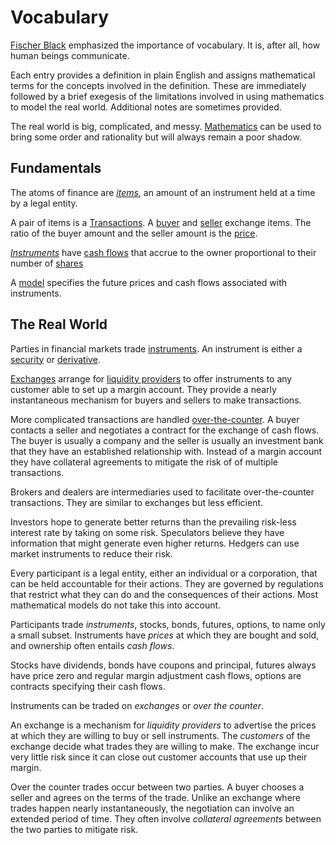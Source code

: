 # Vocabulary 

[Fischer Black](https://en.wikipedia.org/wiki/Fischer_Black)
emphasized the importance of vocabulary.
It is, after all, how human beings communicate.

Each entry provides a definition in plain English and assigns mathematical
terms for the concepts involved in the definition. These are immediately
followed by a brief exegesis of the limitations involved in using
mathematics to model the real world. Additional notes are sometimes
provided.

The real world is big, complicated, and messy.
[Mathematics](mathematics.md) can be used to bring some order
and rationality but will always remain a poor shadow.

## Fundamentals

The atoms of finance are [_items_](item.md),
an amount of an instrument held
at a time by a legal entity.

A pair of items is a [Transactions](transaction.md).
A [buyer](buyer.md) and [seller](seller.md) exchange items.
The ratio
of the buyer amount and the seller amount is the [price](price.md).

[_Instruments_](instrument.md) have [cash flows](cash_flow.md) that
accrue to the owner proportional to their number of [shares](share.md)

<!-- [stocks](stock.md) have dividends, [bonds](bond.md) have coupons,
[futures](futures.md) have margin adjustments.  -->

A [model](model.md) specifies the
future prices and cash flows associated with instruments.

<!-- (who, what, when, where, why) -->

## The Real World

Parties in financial markets trade [instruments](instrument.md).
An instrument is either a [security](security.md) or [derivative](derivative.md).

[Exchanges](exchange.md) arrange for [liquidity
providers](liquidity_provider.md) to offer instruments to any customer
able to set up a margin account.  They provide a nearly instantaneous
mechanism for buyers and sellers to make transactions.

More complicated transactions are handled [over-the-counter](otd.md).
A buyer contacts a seller and negotiates a contract for the
exchange of cash flows. The buyer is usually a company and
the seller is usually an investment bank that they have an
established relationship with. Instead of a margin account
they have collateral agreements to mitigate the risk of
of multiple transactions.

Brokers and dealers are intermediaries used to facilitate
over-the-counter transactions. They are similar to exchanges
but less efficient.

Investors hope to generate better returns than the prevailing risk-less
interest rate by taking on some risk.  Speculators believe they have
information that might generate even higher returns. Hedgers can use
market instruments to reduce their risk.

Every participant is a legal entity, either an individual or a
corporation, that can be held accountable for their actions. They
are governed by regulations that restrict what they can do and the
consequences of their actions. Most mathematical models do not take
this into account. 

Participants trade _instruments_, stocks, bonds, futures, options, to
name only a small subset. Instruments have _prices_ at which they are
bought and sold, and ownership often entails _cash flows_.

Stocks have dividends, bonds have coupons and principal, futures always
have price zero and regular margin adjustment cash flows,
options are contracts specifying their cash flows.

Instruments can be traded on _exchanges_ or _over the counter_.

An exchange is a mechanism for _liquidity providers_ to advertise
the prices at which they are willing to buy or sell instruments.
The _customers_ of the exchange decide what trades they are willing
to make. The exchange incur very little risk since it can close
out customer accounts that use up their margin.

Over the counter trades occur between two parties. A buyer chooses
a seller and agrees on the terms of the trade. Unlike an exchange
where trades happen nearly instantaneously, the negotiation can
involve an extended period of time. They often involve _collateral
agreements_ between the two parties to mitigate risk.

